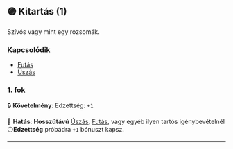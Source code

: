 ## 🟣 Kitartás (1)

Szívós vagy mint egy rozsomák.

### Kapcsolódik

- [Futás](futas.md)
- [Úszás](uszas.md)

### 1. fok

🔒 **Követelmény**: Edzettség: `+1`

🌟 **Hatás**: **Hosszútávú** [Úszás](uszas.md), [Futás](futas.md), vagy egyéb ilyen tartós igénybevételnél ⚪**Edzettség** próbádra `+1` bónuszt kapsz.

---
